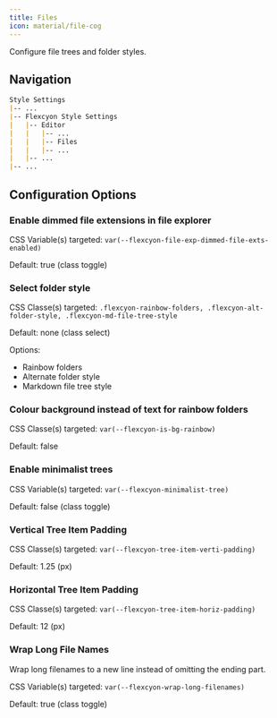 ```yaml
---
title: Files
icon: material/file-cog
---
```


Configure file trees and folder styles.

## Navigation

```md
Style Settings
|-- ...
|-- Flexcyon Style Settings
|   |-- Editor
|   |   |-- ...
|   |   |-- Files
|   |   |-- ...
|   |-- ...
|-- ...
```

## Configuration Options

### Enable dimmed file extensions in file explorer

CSS Variable(s) targeted: `var(--flexcyon-file-exp-dimmed-file-exts-enabled)`

Default: true (class toggle)

### Select folder style

CSS Classe(s) targeted: `.flexcyon-rainbow-folders, .flexcyon-alt-folder-style, .flexcyon-md-file-tree-style`

Default: none (class select)

Options:

- Rainbow folders
- Alternate folder style
- Markdown file tree style

### Colour background instead of text for rainbow folders

CSS Classe(s) targeted: `var(--flexcyon-is-bg-rainbow)`

Default: false

### Enable minimalist trees

CSS Variable(s) targeted: `var(--flexcyon-minimalist-tree)`

Default: false (class toggle)

### Vertical Tree Item Padding

CSS Classe(s) targeted: `var(--flexcyon-tree-item-verti-padding)`

Default: 1.25 (px)

### Horizontal Tree Item Padding

CSS Classe(s) targeted: `var(--flexcyon-tree-item-horiz-padding)`

Default: 12 (px)

### Wrap Long File Names
Wrap long filenames to a new line instead of omitting the ending part.

CSS Variable(s) targeted: `var(--flexcyon-wrap-long-filenames)`

Default: true (class toggle)
